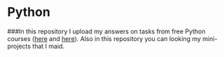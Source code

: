 # Python

###In this repository I upload my answers on tasks from free Python courses ([here](https://stepik.org/course/58852/syllabus) and [here](https://stepik.org/course/68343/syllabus)). Also in this repository you can looking my mini-projects that I maid.
